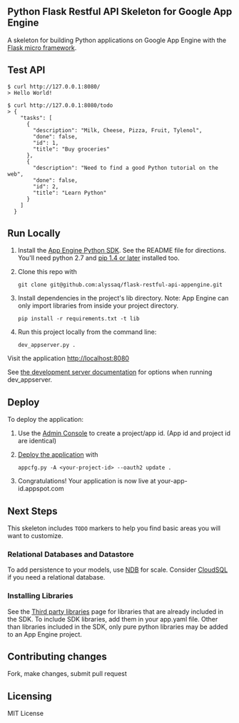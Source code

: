## Python Flask Restful API Skeleton for Google App Engine

A skeleton for building Python applications on Google App Engine with the
[Flask micro framework](http://flask.pocoo.org).

## Test API

    $ curl http://127.0.0.1:8080/
    > Hello World!

    $ curl http://127.0.0.1:8080/todo
    > {
        "tasks": [
          {
            "description": "Milk, Cheese, Pizza, Fruit, Tylenol",
            "done": false,
            "id": 1,
            "title": "Buy groceries"
          },
          {
            "description": "Need to find a good Python tutorial on the web",
            "done": false,
            "id": 2,
            "title": "Learn Python"
          }
        ]
      }

## Run Locally
1. Install the [App Engine Python SDK](https://developers.google.com/appengine/downloads).
See the README file for directions. You'll need python 2.7 and [pip 1.4 or later](http://www.pip-installer.org/en/latest/installing.html) installed too.

2. Clone this repo with

   ```
   git clone git@github.com:alyssaq/flask-restful-api-appengine.git
   ```
3. Install dependencies in the project's lib directory.
   Note: App Engine can only import libraries from inside your project directory.

   ```
   pip install -r requirements.txt -t lib
   ```
4. Run this project locally from the command line:

   ```
   dev_appserver.py .
   ```

Visit the application [http://localhost:8080](http://localhost:8080)

See [the development server documentation](https://developers.google.com/appengine/docs/python/tools/devserver)
for options when running dev_appserver.

## Deploy
To deploy the application:

1. Use the [Admin Console](https://appengine.google.com) to create a
   project/app id. (App id and project id are identical)
1. [Deploy the
   application](https://developers.google.com/appengine/docs/python/tools/uploadinganapp) with

   ```
   appcfg.py -A <your-project-id> --oauth2 update .
   ```
1. Congratulations!  Your application is now live at your-app-id.appspot.com

## Next Steps
This skeleton includes `TODO` markers to help you find basic areas you will want
to customize.

### Relational Databases and Datastore
To add persistence to your models, use
[NDB](https://developers.google.com/appengine/docs/python/ndb/) for
scale.  Consider
[CloudSQL](https://developers.google.com/appengine/docs/python/cloud-sql)
if you need a relational database.

### Installing Libraries
See the [Third party
libraries](https://developers.google.com/appengine/docs/python/tools/libraries27)
page for libraries that are already included in the SDK.  To include SDK
libraries, add them in your app.yaml file. Other than libraries included in
the SDK, only pure python libraries may be added to an App Engine project.

## Contributing changes
Fork, make changes, submit pull request

## Licensing
MIT License

